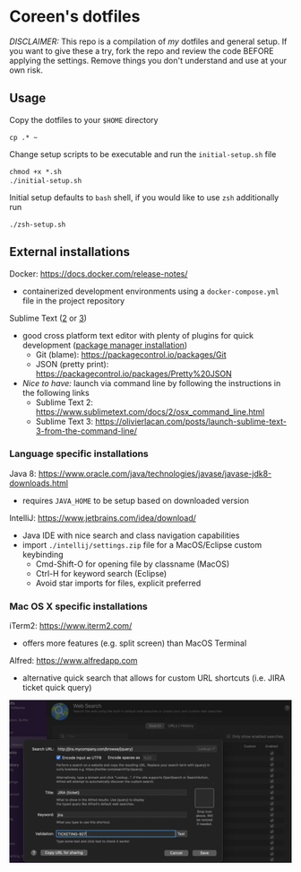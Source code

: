 # Coreen's dotfiles

*DISCLAIMER:* This repo is a compilation of _my_ dotfiles and general setup. If you want to give these a try, fork the repo and review the code BEFORE applying the settings. Remove things you don't understand and use at your own risk.


## Usage

Copy the dotfiles to your `$HOME` directory

```
cp .* ~
```

Change setup scripts to be executable and run the `initial-setup.sh` file

```
chmod +x *.sh
./initial-setup.sh
```

Initial setup defaults to `bash` shell, if you would like to use `zsh` additionally run

```
./zsh-setup.sh
```

## External installations

Docker: https://docs.docker.com/release-notes/
  - containerized development environments using a `docker-compose.yml` file in the project repository

Sublime Text ([2](https://www.sublimetext.com/2) or [3](https://www.sublimetext.com/3))
  - good cross platform text editor with plenty of plugins for quick development ([package manager installation](https://packagecontrol.io/installation))
    - Git (blame): https://packagecontrol.io/packages/Git
    - JSON (pretty print): https://packagecontrol.io/packages/Pretty%20JSON
  - _Nice to have:_ launch via command line by following the instructions in the following links
    - Sublime Text 2: https://www.sublimetext.com/docs/2/osx_command_line.html
    - Sublime Text 3: https://olivierlacan.com/posts/launch-sublime-text-3-from-the-command-line/

### Language specific installations

Java 8: https://www.oracle.com/java/technologies/javase/javase-jdk8-downloads.html
  - requires `JAVA_HOME` to be setup based on downloaded version

IntelliJ: https://www.jetbrains.com/idea/download/
  - Java IDE with nice search and class navigation capabilities
  - import `./intellij/settings.zip` file for a MacOS/Eclipse custom keybinding
    - Cmd-Shift-O for opening file by classname (MacOS)
    - Ctrl-H for keyword search (Eclipse)
    - Avoid star imports for files, explicit preferred

### Mac OS X specific installations

iTerm2: https://www.iterm2.com/
  - offers more features (e.g. split screen) than MacOS Terminal

Alfred: https://www.alfredapp.com
  - alternative quick search that allows for custom URL shortcuts (i.e. JIRA ticket quick query)

![Alfred Example Screenshot](https://github.com/coreen/dotfiles/blob/master/Alfred_Example.png)

